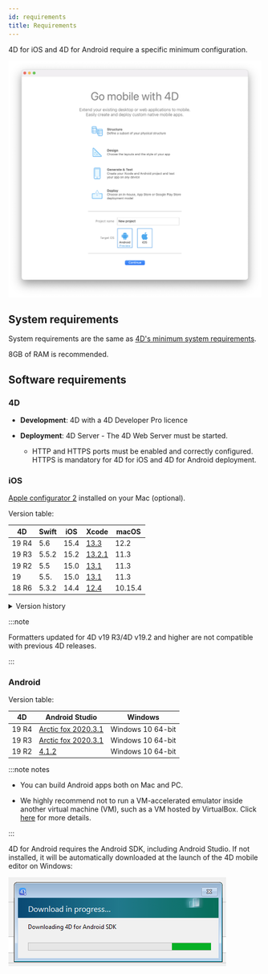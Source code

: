 ```yaml
---
id: requirements
title: Requirements
---
```


4D for iOS and 4D for Android require a specific minimum configuration.

![Welcome page](img/welcome-page.png)


## System requirements

System requirements are the same as [4D's minimum system requirements](https://us.4d.com/product-download/Feature-Release).

8GB of RAM is recommended.


## Software requirements

### 4D

- **Development**: 4D with a 4D Developer Pro licence

- **Deployment**: 4D Server - The 4D Web Server must be started.
	- HTTP and HTTPS ports must be enabled and correctly configured. HTTPS is mandatory for 4D for iOS and 4D for Android deployment.


### iOS

[Apple configurator 2](https://itunes.apple.com/us/app/apple-configurator-2/id1037126344) installed on your Mac (optional). 

Version table:

| 4D | Swift | iOS | Xcode | macOS |
|---|---|---|---|---|
| 19 R4 | 5.6   | 15.4 | [13.3](https://developer.apple.com/services-account/download?path=/Developer_Tools/Xcode_13.3/Xcode_13.3.xip) |  12.2 |
| 19 R3 | 5.5.2 | 15.2 | [13.2.1](https://developer.apple.com/services-account/download?path=/Developer_Tools/Xcode_13/Xcode_13.2.1.xip) |  11.3 |
| 19 R2 | 5.5   | 15.0 | [13.1](https://developer.apple.com/services-account/download?path=/Developer_Tools/Xcode_13/Xcode_13.1.xip) | 11.3 | 
| 19    | 5.5.  | 15.0 | [13.1](https://developer.apple.com/services-account/download?path=/Developer_Tools/Xcode_13/Xcode_13.1.xip) | 11.3|  
| 18 R6 | 5.3.2 | 14.4 | [12.4](https://developer.apple.com/services-account/download?path=/Developer_Tools/Xcode_12.4/Xcode_12.4.xip) | 10.15.4 |

<details><summary>Version history</summary>

| 4D | Swift | iOS | Xcode | macOS |
|---|---|---|---|---|
| 18 R5 & 18.3 | 5.3 | 14.2 | 12.2 | 10.15.4 |
| 18 R4  | 5.3 | 14.0| 12.0|10.15.4|
| 18 R3  | 5.2.4 | 13.5|11.5|10.15.2|
| 18.2  | 5.2 | 13.4|11.4|10.15.2|
| 18.1  | 5.1.3 | 13.3| 11.3.1 | 10.14.4 |
| 18 R2  | 5.1.3 | 13.3| 11.3.1 | 10.14.4 |
| 18  | 5.1 | 13.2| 11.2 | 10.14.4 |
| 17 R6  | 5.0 | 12.2 | 10.2.1 | 10.14.4 |
| 17 R5  | 4.2.1 | 12.2 | 10.2 | 10.14.3 |
| 17 R4  | 4.2.1 | 12 | 10.1 | 10.13.6 |
| 17 R3  | 4.2 | 12 | 10.0 | 10.13.6 |
| 17 R2 | 4.1.2| 11.4 | 9.4 | 10.13.2 |
| 17 R2 | 4.1| 11.3 | 9.3.1 | 10.13.2 |
</details>

:::note

Formatters updated for 4D v19 R3/4D v19.2 and higher are not compatible with previous 4D releases.

:::

### Android

Version table:

| 4D | Android Studio| Windows |
|---|---|---|
| 19 R4 | [Arctic fox 2020.3.1](https://developer.android.com/studio/archive) | Windows 10 64-bit|
| 19 R3 | [Arctic fox 2020.3.1](https://developer.android.com/studio/archive) | Windows 10 64-bit |
| 19 R2 | [4.1.2](https://developer.android.com/studio/archive) | Windows 10 64-bit |

:::note notes

- You can build Android apps both on Mac and PC.

- We highly recommend not to run a VM-accelerated emulator inside another virtual machine (VM), such as a VM hosted by VirtualBox. Click [here](https://developer.android.com/studio/run/emulator-acceleration) for more details.

:::

4D for Android requires the Android SDK, including Android Studio. If not installed, it will be automatically downloaded at the launch of the 4D mobile editor on Windows:

![sdk](img/install-android.png)








